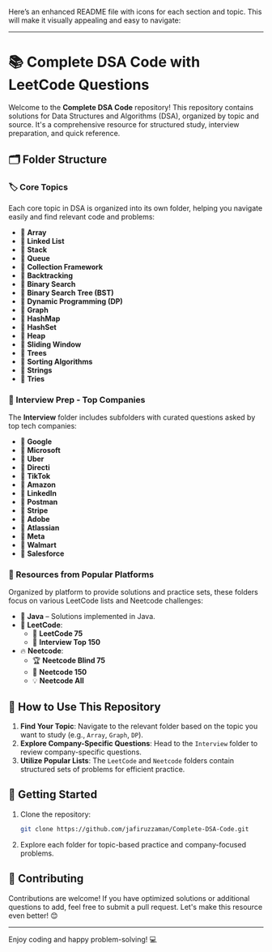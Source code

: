 Here’s an enhanced README file with icons for each section and topic. This will make it visually appealing and easy to navigate:

---

# 📚 Complete DSA Code with LeetCode Questions

Welcome to the **Complete DSA Code** repository! This repository contains solutions for Data Structures and Algorithms (DSA), organized by topic and source. It's a comprehensive resource for structured study, interview preparation, and quick reference.

## 🗂️ Folder Structure

### 🏷️ Core Topics
Each core topic in DSA is organized into its own folder, helping you navigate easily and find relevant code and problems:

- 📁 **Array**
- 📁 **Linked List**
- 📁 **Stack**
- 📁 **Queue**
- 📁 **Collection Framework**
- 📁 **Backtracking**
- 📁 **Binary Search**
- 📁 **Binary Search Tree (BST)**
- 📁 **Dynamic Programming (DP)**
- 📁 **Graph**
- 📁 **HashMap**
- 📁 **HashSet**
- 📁 **Heap**
- 📁 **Sliding Window**
- 📁 **Trees**
- 📁 **Sorting Algorithms**
- 📁 **Strings**
- 📁 **Tries**

### 🏢 Interview Prep - Top Companies
The **Interview** folder includes subfolders with curated questions asked by top tech companies:

- 🔹 **Google**
- 🔹 **Microsoft**
- 🔹 **Uber**
- 🔹 **Directi**
- 🔹 **TikTok**
- 🔹 **Amazon**
- 🔹 **LinkedIn**
- 🔹 **Postman**
- 🔹 **Stripe**
- 🔹 **Adobe**
- 🔹 **Atlassian**
- 🔹 **Meta**
- 🔹 **Walmart**
- 🔹 **Salesforce**

### 📘 Resources from Popular Platforms
Organized by platform to provide solutions and practice sets, these folders focus on various LeetCode lists and Neetcode challenges:

- 📖 **Java** – Solutions implemented in Java.
- 🔗 **LeetCode**:
    - 🌟 **LeetCode 75**
    - 💼 **Interview Top 150**
- 🔥 **Neetcode**:
    - 🏆 **Neetcode Blind 75**
    - 📜 **Neetcode 150**
    - 💡 **Neetcode All**

## 📑 How to Use This Repository

1. **Find Your Topic**: Navigate to the relevant folder based on the topic you want to study (e.g., `Array`, `Graph`, `DP`).
2. **Explore Company-Specific Questions**: Head to the `Interview` folder to review company-specific questions.
3. **Utilize Popular Lists**: The `LeetCode` and `Neetcode` folders contain structured sets of problems for efficient practice.

## 🚀 Getting Started

1. Clone the repository:
   ```bash
   git clone https://github.com/jafiruzzaman/Complete-DSA-Code.git
   ```
2. Explore each folder for topic-based practice and company-focused problems.

## 📝 Contributing

Contributions are welcome! If you have optimized solutions or additional questions to add, feel free to submit a pull request. Let's make this resource even better! 😊

---

Enjoy coding and happy problem-solving! 💻